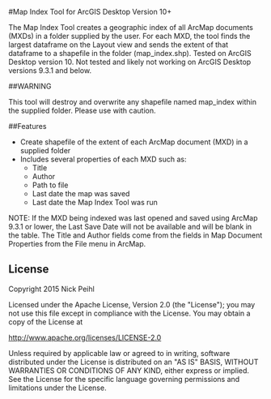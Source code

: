
#Map Index Tool for ArcGIS Desktop Version 10+

The Map Index Tool creates a geographic index of all ArcMap documents (MXDs) in a folder supplied by the user. For each MXD, the tool finds the largest dataframe on the Layout view and sends the extent of that dataframe to a shapefile in the folder (map_index.shp). Tested on ArcGIS Desktop version 10. Not tested and likely not working on ArcGIS Desktop versions 9.3.1 and below.

##WARNING

This tool will destroy and overwrite any shapefile named map_index within the supplied folder. Please use with caution.

##Features

- Create shapefile of the extent of each ArcMap document (MXD) in a supplied folder
- Includes several properties of each MXD such as:
  - Title
  - Author
  - Path to file
  - Last date the map was saved
  - Last date the Map Index Tool was run 

NOTE: If the MXD being indexed was last opened and saved using ArcMap 9.3.1 or lower, the Last Save Date will not be available and will be blank in the table. The Title and Author fields come from the fields in Map Document Properties from the File menu in ArcMap.

## License
Copyright 2015 Nick Peihl

Licensed under the Apache License, Version 2.0 (the "License");
you may not use this file except in compliance with the License.
You may obtain a copy of the License at

http://www.apache.org/licenses/LICENSE-2.0

Unless required by applicable law or agreed to in writing, software
distributed under the License is distributed on an "AS IS" BASIS,
WITHOUT WARRANTIES OR CONDITIONS OF ANY KIND, either express or implied.
See the License for the specific language governing permissions and
limitations under the License.

